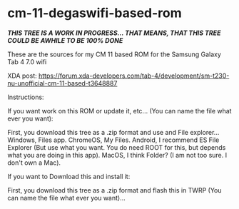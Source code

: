 # cm-11-degaswifi-based-rom


***THIS TREE IS A WORK IN PROGRESS... THAT MEANS, THAT THIS TREE COULD BE AWHILE TO BE 100% DONE***


These are the sources for my CM 11 based ROM for the Samsung Galaxy Tab 4 7.0 wifi


XDA post: https://forum.xda-developers.com/tab-4/development/sm-t230-nu-unofficial-cm-11-based-t3648887



Instructions:



If you want work on this ROM or update it, etc... (You can name the file what ever you want):


First, you download this tree as a .zip format and use and File explorer... Windows, Files app. ChromeOS, My Files. Android, I recommend ES File Explorer (But use what you want. You do need ROOT for this, but depends what you are doing in this app). MacOS, I think Folder? (I am not too sure. I don't own a Mac). 



If you want to Download this and install it:


First, you download this tree as a .zip format and flash this in TWRP (You can name the file what ever you want)...
